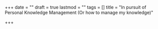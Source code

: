 +++
date = ""
draft = true
lastmod = ""
tags = []
title = "In pursuit of Personal Knowledge Management (Or how to manage my knowledge)"

+++
